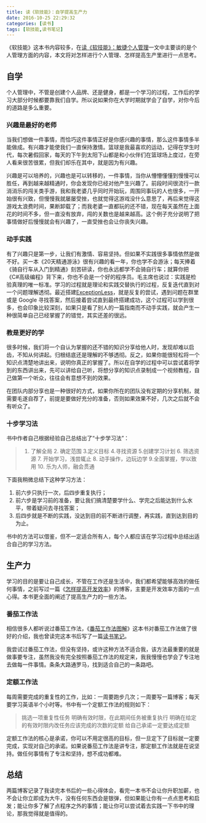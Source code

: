 ```yaml
---
title: 读《软技能》：自学提高生产力
date: 2016-10-25 22:29:32
categories: [读书]
tags: [软技能,读书笔记]
---
```


《软技能》这本书内容较多，在[读《软技能》：敏捷个人管理](http://fwhyy.com/2016/10/reading-soft-skills-agile-personal-management/)一文中主要谈的是个人管理方面的内容，本文将对怎样进行个人管理、怎样提高生产里进行一点思考。
<!--more-->
## 自学

个人管理中，不管是创建个人品牌、还是健身，都是一个学习的过程，工作后的学习大部分时候都要靠我们自学。所以说如果你在大学时期就学会了自学，对你今后的道路是多么重要。

### 兴趣是最好的老师

当我们想做一件事情，而恰巧这件事情正好是你感兴趣的事情，那么这件事情多半能做成。有兴趣才能使我们一直保持激情。篮球是我最喜欢的运动，记得在学生时代，每次暑假回家，每天的下午到太阳下山都是和小伙伴们在篮球场上度过，在旁人看来很苦很累，但我们却乐在其中，就是因为有兴趣。

兴趣是可以培养的，兴趣也是可以转移的，一件事情，当你从懵懵懂懂到慢慢可以胜任，再到越来越精通时，你会发现你已经对他产生兴趣了。前段时间很流行一款消消乐的闯关类手游，我和我老婆几乎同时开始玩，周围同事玩的人也很多，一开始很有兴致，但慢慢我就屡屡受挫，也就觉得这游戏没什么意思了，再后来觉得这游戏太浪费时间，果断卸载了；而我老婆一直都玩的还不错，现在每天虽然在上面花的时间不多，但一直没有放弃，闯的关数也是越来越高。这个例子充分说明了把事情做好后慢慢就会有兴趣了，一直受挫也会让你丧失兴趣。

### 动手实践

有了兴趣只是第一步，让我们有激情、容易坚持。但如果不实践很多事情依然是做不好。买一本《20天精通游泳》很有兴趣的看一年，你也学不会游泳；每天捧着《骑自行车从入门到精通》刻苦研读，你也永远都学不会骑自行车；就算你把《C#高级编程》背下来，你也不会是一个好的程序员。毛主席也说过：实践是检验真理的唯一标准。学习的过程就是理论和实践交替执行的过程，反复迭代直到对一个问题理解透彻。最近搭建[ExceptionLess](http://fwhyy.com/2016/09/use-exceptionLess/)，就是反复的尝试，遇到问题在群里或是 Google 寻找答案，然后接着尝试直到最终搭建成功，这个过程可以学到很多，也会印象比较深刻，如果只是看了别人的一篇指南而不动手实践，就会产生一种很简单自己已经掌握了的错觉，其实还差的很远。

### 教是更好的学

很多时候，我们将一个自认为掌握的还不错的知识分享给他人时，发现却难以启齿，不知从何讲起。归根结底还是理解的不够透彻。反之，如果你能很轻松将一个知识点清楚地讲出来，说明你真正的掌握了。所以在自学的过程中可以尝试着将学到的东西讲出来，先可以讲给自己听，将想分享的知识点录制成一个视频教程，自己做第一个听众，往往会有意想不到的效果。

在团队内部分享也是一种很好的方式，如果你所在的团队没有定期的分享机制，就需要毛遂自荐了，前提是要做好充分的准备，否则如果效果不好，几次之后就不会有听众了。

### 十步学习法

书中作者自己根据经验自己总结出了“十步学习法”：

>1. 了解全局  2. 确定范围  3.定义目标  4.寻找资源  5.创建学习计划  6. 筛选资源  7. 开始学习，浅尝辄止  8. 动手操作，边玩边学  9.全面掌握，学以致用  10. 乐为人师，融会贯通

下面我稍微总结下这种学习方法：

1. 前六步只执行一次，后四步重复执行；
2. 前六步是学习前的准备，要让我们搞清楚要学什么、学完之后能达到什么水平，带着疑问去寻找答案；
3. 后四步就是不断的实践，没达到目的前不断进行调整，再实践，直到达到目的为止。

书中的方法可以借鉴，但不一定适合所有人，每个人都应该在学习过程中总结出适合自己的学习方法。

## 生产力

学习的目的是要让自己成长，不管在工作还是生活中，我们都希望能够高效的做任何事情，之前写过一篇《[怎样提高开发效率](http://fwhyy.com/2012/10/how-to-improve-the-efficiency-of-development/)》的博客，主要是开发效率方面的一点心得。本书更全面的阐述了提高生产力的一些方法。

### 番茄工作法

相信很多人都听说过番茄工作法，《[番茄工作法图解](https://book.douban.com/subject/5916234/)》这本书对番茄工作法做了很好的介绍，我也曾读完这本书后写了一篇[读书笔记](http://fwhyy.com/2014/03/reading-pomodoro-technique-illustrated/)。

我尝试过番茄工作法，但没有坚持，或许这种方法不适合我，该方法最重要的就是做事要专注，虽然我没有完全按照番茄工作法的规定来，我我慢慢也学会了专注地去做每一件事情。条条大路通罗马，找到适合自己的一条路吧。

### 定额工作法

每周需要完成的重复性的工作，比如：一周要跑步几次；一周要写一篇博客；每天要学习英语半个小时等。书中有一个定额工作法的规则如下：

>挑选一项重复性任务
>明确有效时限，在此期间任务被重复执行
>明确在给定的有效时限内改任务应该完成的次数的定额
>给自己承诺一定要达成定额

定额工作法的核心是承诺，你可以不用定很高的目标，但一旦定下了目标就一定要完成，实现对自己的承诺。如果说番茄工作法是讲专注，那定额工作法就是在说坚持。做任何事情有了专注和坚持，想不成功都难。

## 总结

两篇博客记录了我读完本书后的一些心得体会，看完一本书不会让你升职加薪，也不会让你立即成为大牛，没有任何东西会是银弹，但如果能让你有一点点思考和启发；能让你多了解了点程序之外的事情；能让你可以尝试着去实践一下书中的理论，那我觉得就是值得的。

